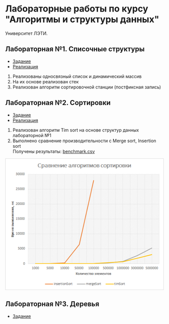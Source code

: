 # Лабораторные работы по курсу "Алгоритмы и структуры данных"
Университет ЛЭТИ.

## Лабораторная №1. Списочные структуры
- [Задание](https://gravel-battery-806.notion.site/2f9d1362a9694099b8c412e4968e7957)
- [Реализация](src/main/java/lab_1)  
1. Реализованы односвязный список и динамический массив
2. На их основе реализован стек
3. Реализован алгоритм сортировочной станции (постфиксная запись)

## Лабораторная №2. Сортировки
- [Задание](https://gravel-battery-806.notion.site/d7072ee22e254dbcaa1e96b8751d2872)
- [Реализация](src/main/java/lab_2)
1. Реализован алгоритм Tim sort на основе структур данных лабораторной №1
2. Выполнено сравнение производительности с Merge sort, Insertion sort  
Получены результаты: [benchmark.csv](docs/benchmark.csv) 
  
<img src="docs/sortsComparison.png" alt="comparison">

## Лабораторная №3. Деревья
- [Задание](https://gravel-battery-806.notion.site/b14d438831e74a5dadf9b066b1e2285c)
